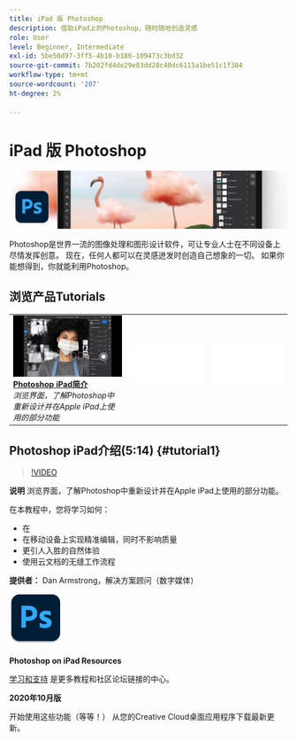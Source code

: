 ```yaml
---
title: iPad 版 Photoshop
description: 借助iPad上的Photoshop，随时随地创造灵感
role: User
level: Beginner, Intermediate
exl-id: 5be50d97-3ff5-4b10-b186-109473c3bd32
source-git-commit: 7b202fd4de29e83dd28c40dc6115a1be51c1f384
workflow-type: tm+mt
source-wordcount: '207'
ht-degree: 2%

---
```


# iPad 版 Photoshop

![英雄图像教程](../assets/PSoniPad.jpg)

Photoshop是世界一流的图像处理和图形设计软件，可让专业人士在不同设备上尽情发挥创意。 现在，任何人都可以在灵感迸发时创造自己想象的一切。 如果你能想得到，你就能利用Photoshop。

## 浏览产品Tutorials

<table style="table-layout:fixed">
<tr>
 <td>
   <a href="photoshopipad.md#tutorial1">
      <img alt="Photoshop iPad简介" src="../assets/PSiPad_thumbnail.jpg" />
   </a>
    <div>
   <a href="photoshopipad.md#tutorial1"><strong>Photoshop iPad简介</strong></a>
    </div>
    <em>浏览界面，了解Photoshop中重新设计并在Apple iPad上使用的部分功能</em>
    <br>
  </td>
  <td>
    <img alt="间隔条" src="../assets/Whitespacer.png" />
    <div>
    <br>
  </td>
  <td>
    <img alt="间隔条" src="../assets/Whitespacer.png" />
    <div>
    <br>
  </td>
</tr>
</table>

## Photoshop iPad介绍(5:14) {#tutorial1}

>[!VIDEO](https://video.tv.adobe.com/v/326899?hidetitle=true)

**说明**
浏览界面，了解Photoshop中重新设计并在Apple iPad上使用的部分功能。

在本教程中，您将学习如何：
* 在
* 在移动设备上实现精准编辑，同时不影响质量
* 更引人入胜的自然体验
* 使用云文档的无缝工作流程

**提供者：**
Dan Armstrong，解决方案顾问（数字媒体）

![Photoshop on iPad徽标](../assets/ps_appicon_96.png)

**Photoshop on iPad Resources**

[学习和支持](https://helpx.adobe.com/support/photoshop.html) 是更多教程和社区论坛链接的中心。

**2020年10月版**

开始使用这些功能（等等！） 从您的Creative Cloud桌面应用程序下载最新更新。

